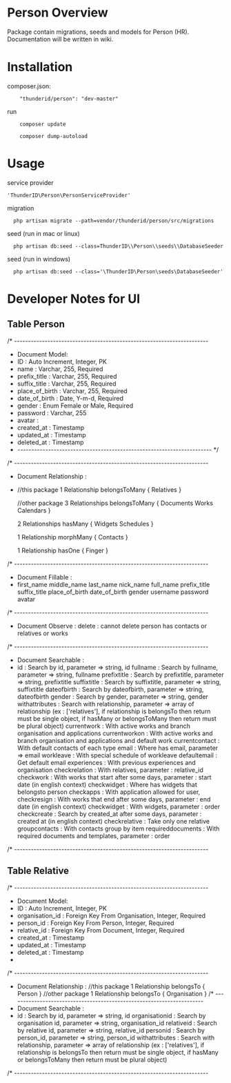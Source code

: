 # Person Overview

Package contain migrations, seeds and models for Person (HR). Documentation will be written in wiki.

# Installation

composer.json:
```
	"thunderid/person": "dev-master"
```

run
```
	composer update
```

```
	composer dump-autoload
```

# Usage

service provider
```
'ThunderID\Person\PersonServiceProvider'
```

migration
```
  php artisan migrate --path=vendor/thunderid/person/src/migrations
```

seed (run in mac or linux)
```
  php artisan db:seed --class=ThunderID\\Person\\seeds\\DatabaseSeeder
```

seed (run in windows)
```
  php artisan db:seed --class='\ThunderID\Person\seeds\DatabaseSeeder'
```
# Developer Notes for UI
## Table Person

/* ----------------------------------------------------------------------
 * Document Model:
 * 	ID 								: Auto Increment, Integer, PK
 * 	name 	 						: Varchar, 255, Required
 * 	prefix_title 					: Varchar, 255, Required
 * 	suffix_title 					: Varchar, 255, Required
 * 	place_of_birth 					: Varchar, 255, Required
 * 	date_of_birth 					: Date, Y-m-d, Required
 * 	gender 							: Enum Female or Male, Required
 *	password						: Varchar, 255
 *	avatar							: 
 *	created_at						: Timestamp
 * 	updated_at						: Timestamp
 * 	deleted_at						: Timestamp
 * ---------------------------------------------------------------------- */

/* ----------------------------------------------------------------------
 * Document Relationship :
 * 	//this package
 	1 Relationship belongsToMany 
	{
		Relatives
	}

	//other package
	3 Relationships belongsToMany 
	{
		Documents
		Works
		Calendars
	}

	2 Relationships hasMany 
	{
		Widgets
		Schedules
	}

	1 Relationship morphMany 
	{
		Contacts
	}

	1 Relationship hasOne 
	{
		Finger
	}

/* ----------------------------------------------------------------------
 * Document Fillable :
 * 	first_name
	middle_name
	last_name
	nick_name
	full_name
	prefix_title
	suffix_title
	place_of_birth
	date_of_birth
	gender
	username
	password
	avatar

/* ----------------------------------------------------------------------
 * Document Observe :
 	delete 							: cannot delete person has contacts or relatives or works

/* ----------------------------------------------------------------------
 * Document Searchable :
 * 	id 								: Search by id, parameter => string, id
  	fullname 						: Search by fullname, parameter => string, fullname
  	prefixtitle 					: Search by prefixtitle, parameter => string, prefixtitle
  	suffixtitle 					: Search by suffixtitle, parameter => string, suffixtitle
  	dateofbirth 					: Search by dateofbirth, parameter => string, dateofbirth
  	gender 							: Search by gender, parameter => string, gender
	withattributes					: Search with relationship, parameter => array of relationship (ex : ['relatives'], if relationship is belongsTo then return must be single object, if hasMany or belongsToMany then return must be plural object)
  	currentwork 					: With active works and branch organisation and applications
  	currentworkon 					: With active works and branch organisation and applications and default work
  	currentcontact 					: With default contacts of each type
  	email 							: Where has email, parameter => email
  	workleave 						: With special schedule of workleave
  	defaultemail 					: Get default email
  	experiences 					: With previous experiences and organisation
  	checkrelation 					: With relatives, parameter : relative_id
  	checkwork 						: With works that start after some days, parameter : start date (in english context)
  	checkwidget 					: Where has widgets that belongsto person
  	checkapps						: With application allowed for user, 
  	checkresign 					: With works that end after some days, parameter : end date (in english context)
  	checkwidget 					: With widgets, parameter : order
  	checkcreate 					: Search by created_at after some days, parameter : created at (in english context)
  	checkrelative 					: Take only one relative
  	groupcontacts 					: With contacts group by item
  	requireddocuments 				: With required documents and templates, parameter : order

/* ----------------------------------------------------------------------

## Table Relative

/* ----------------------------------------------------------------------
 * Document Model:
 * 	ID 								: Auto Increment, Integer, PK
 * 	organisation_id 				: Foreign Key From Organisation, Integer, Required
 * 	person_id 						: Foreign Key From Person, Integer, Required
 * 	relative_id 					: Foreign Key From Document, Integer, Required
 *	created_at						: Timestamp
 * 	updated_at						: Timestamp
 * 	deleted_at						: Timestamp
 * 
/* ----------------------------------------------------------------------
 * Document Relationship :
	//this package
 	1 Relationship belongsTo 
	{
		Person
	}
	//other package
 	1 Relationship belongsTo 
	{
		Organisation
	}
/* ----------------------------------------------------------------------
 * Document Searchable :
 * 	id 								: Search by id, parameter => string, id
	organisationid 					: Search by organisation id, parameter => string, organisation_id
	relativeid 						: Search by relative id, parameter => string, relative_id
	personid 						: Search by person_id, parameter => string, person_id
	withattributes					: Search with relationship, parameter => array of relationship (ex : ['relatives'], if relationship is belongsTo then return must be single object, if hasMany or belongsToMany then return must be plural object)

/* ----------------------------------------------------------------------